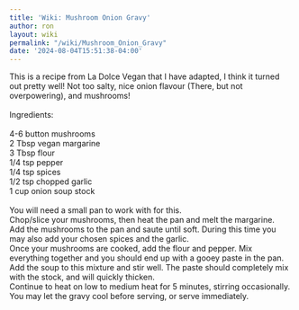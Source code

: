 ```yaml
---
title: 'Wiki: Mushroom Onion Gravy'
author: ron
layout: wiki
permalink: "/wiki/Mushroom_Onion_Gravy"
date: '2024-08-04T15:51:38-04:00'
---
```


This is a recipe from La Dolce Vegan that I have adapted, I think it turned out pretty well! Not too salty, nice onion flavour (There, but not overpowering), and mushrooms!\
\
Ingredients:\
\
4-6 button mushrooms\
2 Tbsp vegan margarine\
3 Tbsp flour\
1/4 tsp pepper\
1/4 tsp spices\
1/2 tsp chopped garlic\
1 cup onion soup stock\
\
You will need a small pan to work with for this.\
Chop/slice your mushrooms, then heat the pan and melt the margarine.\
Add the mushrooms to the pan and saute until soft. During this time you may also add your chosen spices and the garlic.\
Once your mushrooms are cooked, add the flour and pepper. Mix everything together and you should end up with a gooey paste in the pan.\
Add the soup to this mixture and stir well. The paste should completely mix with the stock, and will quickly thicken.\
Continue to heat on low to medium heat for 5 minutes, stirring occasionally. You may let the gravy cool before serving, or serve immediately.
